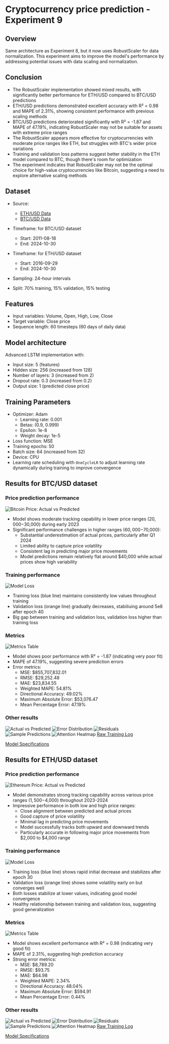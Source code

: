 # Cryptocurrency price prediction - Experiment 9

## Overview

Same architecture as Experiment 8, but it now uses RobustScaler for data normalization. This experiment aims to improve the model's performance by addressing potential issues with data scaling and normalization.

## Conclusion

- The RobustScaler implementation showed mixed results, with significantly better performance for ETH/USD compared to BTC/USD predictions
- ETH/USD predictions demonstrated excellent accuracy with R² = 0.98 and MAPE of 2.31%, showing consistent performance with previous scaling methods
- BTC/USD predictions deteriorated significantly with R² = -1.87 and MAPE of 47.19%, indicating RobustScaler may not be suitable for assets with extreme price ranges
- The RobustScaler appears more effective for cryptocurrencies with moderate price ranges like ETH, but struggles with BTC's wider price variations
- Training and validation loss patterns suggest better stability in the ETH model compared to BTC, though there's room for optimization
- The experiment indicates that RobustScaler may not be the optimal choice for high-value cryptocurrencies like Bitcoin, suggesting a need to explore alternative scaling methods

## Dataset
- Source:
  - [ETH/USD Data](https://www.kaggle.com/datasets/imranbukhari/comprehensive-ethusd-1m-data)
  - [BTC/USD Data](https://www.kaggle.com/datasets/imranbukhari/comprehensive-btcusd-1m-data)

- Timeframe: for BTC/USD dataset
  - Start: 2011-08-18
  - End: 2024-10-30
- Timeframe: for ETH/USD dataset
  - Start: 2016-09-29
  - End: 2024-10-30
- Sampling: 24-hour intervals
- Split: 70% training, 15% validation, 15% testing

## Features
- Input variables: Volume, Open, High, Low, Close
- Target variable: Close price
- Sequence length: 60 timesteps (60 days of daily data)

## Model architecture
Advanced LSTM implementation with:
- Input size: 5 (features)
- Hidden size: 256 (increased from 128)
- Number of layers: 3 (increased from 2)
- Dropout rate: 0.3 (increased from 0.2)
- Output size: 1 (predicted close price)

## Training Parameters
- Optimizer: Adam
  - Learning rate: 0.001
  - Betas: (0.9, 0.999)
  - Epsilon: 1e-8
  - Weight decay: 1e-5
- Loss function: MSE
- Training epochs: 50
- Batch size: 64 (increased from 32)
- Device: CPU
- Learning rate scheduling with `OneCycleLR` to adjust learning rate dynamically during training to improve convergence

## Results for BTC/USD dataset

### Price prediction performance
![Bitcoin Price: Actual vs Predicted](results/btc/time_series.png)

- Model shows moderate tracking capability in lower price ranges ($20,000-$30,000) during early 2023
- Significant performance challenges in higher ranges ($60,000-$70,000):
  - Substantial underestimation of actual prices, particularly after Q1 2024
  - Limited ability to capture price volatility
  - Consistent lag in predicting major price movements
  - Model predictions remain relatively flat around $40,000 while actual prices show high variability

### Training performance
![Model Loss](results/btc/training_history.png)

- Training loss (blue line) maintains consistently low values throughout training
- Validation loss (orange line) gradually decreases, stabiliuing around 5e8 after epoch 40
- Big gap between training and validation loss, validation loss higher than training loss

### Metrics
![Metrics Table](results/btc/metrics_table.png)

- Model shows poor performance with R² = -1.87 (indicating very poor fit)
- MAPE of 47.19%, suggesting severe prediction errors
- Error metrics:
  - MSE: $855,707,832.01
  - RMSE: $29,252.48
  - MAE: $23,834.55
  - Weighted MAPE: 54.81%
  - Directional Accuracy: 49.02%
  - Maximum Absolute Error: $53,076.47
  - Mean Percentage Error: 47.19%

### Other results
![Actual vs Predicted](results/btc/actual_vs_predicted.png)
![Error Distribution](results/btc/error_distribution.png)
![Residuals](results/btc/residuals.png)
![Sample Predictions](results/btc/sample_predictions.png)
![Attention Heatmap](results/btc/attention_heatmap.png)
[Raw Training Log](results/btc/training.log)

[Model Specifications](results/btc/model_specifications.txt)

## Results for ETH/USD dataset

### Price prediction performance
![Ethereum Price: Actual vs Predicted](results/eth/time_series.png)

- Model demonstrates strong tracking capability across various price ranges ($1,500-$4,000) throughout 2023-2024
- Impressive performance in both low and high price ranges:
  - Close alignment between predicted and actual prices
  - Good capture of price volatility
  - Minimal lag in predicting price movements
  - Model successfully tracks both upward and downward trends
  - Particularly accurate in following major price movements from $2,000 to $4,000 range

### Training performance
![Model Loss](results/eth/training_history.png)

- Training loss (blue line) shows rapid initial decrease and stabilizes after epoch 30
- Validation loss (orange line) shows some volatility early on but converges well
- Both losses stabilize at lower values, indicating good model convergence
- Healthy relationship between training and validation loss, suggesting good generalization

### Metrics
![Metrics Table](results/eth/metrics_table.png)

- Model shows excellent performance with R² = 0.98 (indicating very good fit)
- MAPE of 2.31%, suggesting high prediction accuracy
- Strong error metrics:
  - MSE: $8,789.20
  - RMSE: $93.75
  - MAE: $64.98
  - Weighted MAPE: 2.34%
  - Directional Accuracy: 48.04%
  - Maximum Absolute Error: $594.91
  - Mean Percentage Error: 0.44%

### Other results
![Actual vs Predicted](results/eth/actual_vs_predicted.png)
![Error Distribution](results/eth/error_distribution.png)
![Residuals](results/eth/residuals.png)
![Sample Predictions](results/eth/sample_predictions.png)
![Attention Heatmap](results/eth/attention_heatmap.png)
[Raw Training Log](results/eth/training.log)

[Model Specifications](results/eth/model_specifications.txt)